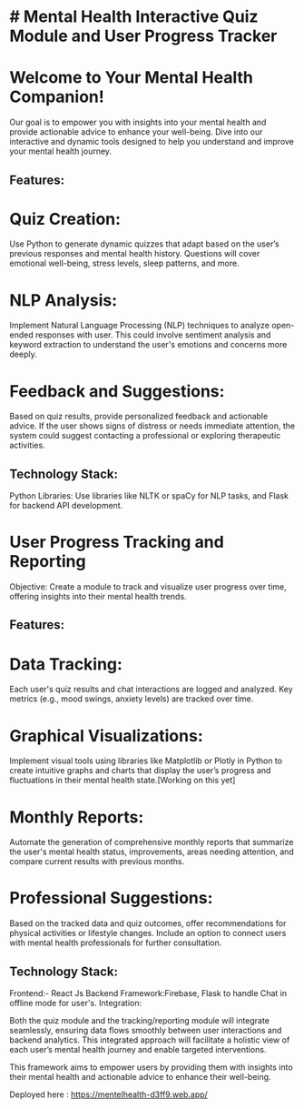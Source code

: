 # # Mental Health Interactive Quiz Module and User Progress Tracker


# Welcome to Your Mental Health Companion!

Our goal is to empower you with insights into your mental health and provide actionable advice to enhance your well-being. Dive into our interactive and dynamic tools designed to help you understand and improve your mental health journey.

## Features:

# Quiz Creation:
Use Python to generate dynamic quizzes that adapt based on the user’s previous responses and mental health history. Questions will cover emotional well-being, stress levels, sleep patterns, and more.

# NLP Analysis: 
Implement Natural Language Processing (NLP) techniques to analyze open-ended responses with user. This could involve sentiment analysis and keyword extraction to understand the user's emotions and concerns more deeply.

# Feedback and Suggestions: 
Based on quiz results, provide personalized feedback and actionable advice. If the user shows signs of distress or needs immediate attention, the system could suggest contacting a professional or exploring therapeutic activities.

## Technology Stack:

Python Libraries: Use libraries like NLTK or spaCy for NLP tasks, and Flask for backend API development.


# User Progress Tracking and Reporting
Objective: Create a module to track and visualize user progress over time, offering insights into their mental health trends.

## Features:

# Data Tracking: 
Each user's quiz results and chat interactions are logged and analyzed. Key metrics (e.g., mood swings, anxiety levels) are tracked over time.

# Graphical Visualizations:
Implement visual tools using libraries like Matplotlib or Plotly in Python to create intuitive graphs and charts that display the user’s progress and fluctuations in their mental health state.[Working on this yet]

# Monthly Reports:
Automate the generation of comprehensive monthly reports that summarize the user's mental health status, improvements, areas needing attention, and compare current results with previous months.

# Professional Suggestions:
Based on the tracked data and quiz outcomes, offer recommendations for physical activities or lifestyle changes. Include an option to connect users with mental health professionals for further consultation.

## Technology Stack:

Frontend:- React Js
Backend Framework:Firebase, Flask to handle Chat in offline mode for user's.
Integration:

Both the quiz module and the tracking/reporting module will integrate seamlessly, ensuring data flows smoothly between user interactions and backend analytics. This integrated approach will facilitate a holistic view of each user’s mental health journey and enable targeted interventions.

This framework aims to empower users by providing them with insights into their mental health and actionable advice to enhance their well-being.

Deployed here : https://mentelhealth-d3ff9.web.app/
